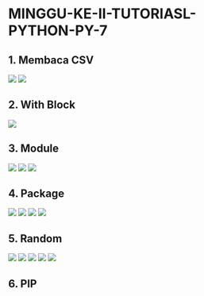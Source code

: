 # MINGGU-KE-II-TUTORIASL-PYTHON-PY-7

## 1. Membaca CSV

<img src="https://github.com/rosalarasati/MINGGU-KE-II-TUTORIASL-PYTHON-PY-7/blob/main/CSV.1.png">

<img src="https://github.com/rosalarasati/MINGGU-KE-II-TUTORIASL-PYTHON-PY-7/blob/main/CSV.2.png">


## 2. With Block

<img src="https://github.com/rosalarasati/MINGGU-KE-II-TUTORIASL-PYTHON-PY-7/blob/main/wb.png">


## 3. Module

<img src="https://github.com/rosalarasati/MINGGU-KE-II-TUTORIASL-PYTHON-PY-7/blob/main/module.1.png">

<img src="https://github.com/rosalarasati/MINGGU-KE-II-TUTORIASL-PYTHON-PY-7/blob/main/module.2.png">

<img src="https://github.com/rosalarasati/MINGGU-KE-II-TUTORIASL-PYTHON-PY-7/blob/main/module.3.png">


## 4. Package

<img src="https://github.com/rosalarasati/MINGGU-KE-II-TUTORIASL-PYTHON-PY-7/blob/main/package.1.png">

<img src="https://github.com/rosalarasati/MINGGU-KE-II-TUTORIASL-PYTHON-PY-7/blob/main/package.2.png">

<img src="https://github.com/rosalarasati/MINGGU-KE-II-TUTORIASL-PYTHON-PY-7/blob/main/package.3.png">

<img src="https://github.com/rosalarasati/MINGGU-KE-II-TUTORIASL-PYTHON-PY-7/blob/main/package.4.png">


## 5. Random

<img src="https://github.com/rosalarasati/MINGGU-KE-II-TUTORIASL-PYTHON-PY-7/blob/main/random.1.png">

<img src="https://github.com/rosalarasati/MINGGU-KE-II-TUTORIASL-PYTHON-PY-7/blob/main/random.2.png">

<img src="https://github.com/rosalarasati/MINGGU-KE-II-TUTORIASL-PYTHON-PY-7/blob/main/random.3.png">

<img src="https://github.com/rosalarasati/MINGGU-KE-II-TUTORIASL-PYTHON-PY-7/blob/main/random.4.png">

<img src="https://github.com/rosalarasati/MINGGU-KE-II-TUTORIASL-PYTHON-PY-7/blob/main/random.5.png">


## 6. PIP 



